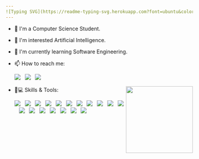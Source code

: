 ```yaml
---
![Typing SVG](https://readme-typing-svg.herokuapp.com?font=ubuntu&color=57F9D1&size=23&center=true&vCenter=true&lines=Hello+World;I'm+Ilyas;Tech+enthusiast;Passionate+CS+Student;Software+Engineer;)
---
```


  - 👋 I'm a Computer Science Student.
  - 👀 I'm interested Artificial Intelligence.
  - 🌱 I'm currently learning Software Engineering.
  - 📫 How to reach me:
    
       <a target="_blank" href="https://twitter.com/ilyasbelaoud"><img src="https://img.shields.io/badge/Twitter-1DA1F2?style=for-the-badge&logo=twitter&logoColor=white"/></a>&nbsp;&nbsp;
       <a target="_blank" href="https://www.linkedin.com/in/ilyasbelaoud"><img src="https://img.shields.io/badge/LinkedIn-0077B5?style=for-the-badge&logo=linkedin&logoColor=white"/></a>&nbsp;&nbsp;
       <a target="_blank" href="https://www.instagram.com/ilyasbelaoud"><img src="https://img.shields.io/badge/Instagram-E4405F?style=for-the-badge&logo=instagram&logoColor=white"/></a>&nbsp;&nbsp;
  


      <div>
        <a href="https://github.com/ilyasbelaoud" align="right">
          <img height="180em" align="right" src="https://github-readme-stats.vercel.app/api/top-langs/?username=ilyasbelaoud&layout=compact&langs_count=6&theme=react"/>
        </a>
      </div>

  - 🚀💻 Skills & Tools:

      <p align="left">
        <img src="https://img.shields.io/badge/Node.js-43853D?style=for-the-badge&logo=node.js&logoColor=white"/>&nbsp;&nbsp;
        <img src="https://img.shields.io/badge/React-000000?style=for-the-badge&logo=react&logoColor=61DAFB"/>&nbsp;&nbsp;
        <img src="https://img.shields.io/badge/Redux-593D88?style=for-the-badge&logo=redux&logoColor=white"/>&nbsp;&nbsp;
        <img src="https://img.shields.io/badge/MongoDB-4EA94B?style=for-the-badge&logo=mongodb&logoColor=white"/>&nbsp;&nbsp;
        <img src="https://img.shields.io/badge/express-404D59?style=for-the-badge&logo=express&logoColor=white"/>&nbsp;&nbsp;
        <img src="https://img.shields.io/badge/JavaScript-323330?style=for-the-badge&logo=javascript&logoColor=F7DF1E"/>&nbsp;&nbsp;
        <img src="https://img.shields.io/badge/Python-3776AB?style=for-the-badge&logo=python&logoColor=white"/>&nbsp;&nbsp;
        <img src="https://img.shields.io/badge/C%23-239120?style=for-the-badge&logo=c-sharp&logoColor=white"/>&nbsp;&nbsp;
        <img src="https://img.shields.io/badge/.NET-5C2D91?style=for-the-badge&logo=.net&logoColor=white"/>&nbsp;&nbsp;
        <img src="https://img.shields.io/badge/HTML5-E34F26?style=for-the-badge&logo=html5&logoColor=white"/>&nbsp;&nbsp;
        <img src="https://img.shields.io/badge/CSS3-1572B6?style=for-the-badge&logo=css3&logoColor=white"/>&nbsp;&nbsp;
        <img src="https://img.shields.io/badge/Heroku-430098?style=for-the-badge&logo=heroku&logoColor=white"/>&nbsp;&nbsp;
        <img src="https://img.shields.io/badge/Git-F05032?style=for-the-badge&logo=git&logoColor=white"/>&nbsp;&nbsp;
        <img src="https://img.shields.io/badge/npm-CB3837?style=for-the-badge&logo=npm&logoColor=white"/>&nbsp;&nbsp;
        <img src="https://img.shields.io/badge/Netlify-00C7B7?style=for-the-badge&logo=netlify&logoColor=white"/>&nbsp;&nbsp;
        <img src="https://img.shields.io/badge/GitHub-000000?style=for-the-badge&logo=github&logoColor=white"/>&nbsp;&nbsp;
        <img src="https://img.shields.io/badge/MySQL-005C84?style=for-the-badge&logo=mysql&logoColor=white"/>&nbsp;&nbsp;
        <img src="https://img.shields.io/badge/Visual_Studio_Code-0078D4?style=for-the-badge&logo=visual%20studio%20code&logoColor=white"/>&nbsp;&nbsp;
      </p>
    
    
